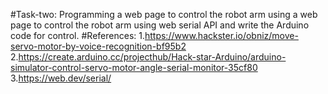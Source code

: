 #Task-two:
 Programming a web page to control the robot arm using a web page to control the robot arm using web serial API and write the Arduino code for control. 
#References:
1.https://www.hackster.io/obniz/move-servo-motor-by-voice-recognition-bf95b2
2.https://create.arduino.cc/projecthub/Hack-star-Arduino/arduino-simulator-control-servo-motor-angle-serial-monitor-35cf80
3.https://web.dev/serial/



